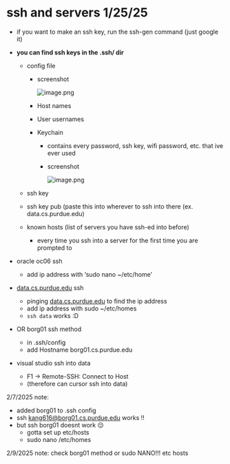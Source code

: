 # ssh and servers 1/25/25

- if you want to make an ssh key, run the ssh-gen command (just google it)

- **you can find ssh keys in the .ssh/ dir**
    - config file
        - screenshot
            
            ![image.png](ssh%20and%20servers%201%2025%2025%2018a812596e2580079861cac45780109b/image.png)
            
        - Host names
        - User usernames
        - Keychain
            - contains every password, ssh key, wifi password, etc. that ive ever used
            - screenshot
                
                ![image.png](ssh%20and%20servers%201%2025%2025%2018a812596e2580079861cac45780109b/image%201.png)
                
    - ssh key
    - ssh key pub (paste this into wherever to ssh into there (ex. data.cs.purdue.edu)
    - known hosts (list of servers you have ssh-ed into before)
        - every time you ssh into a server for the first time you are prompted to
- oracle oc06 ssh
    - add ip address with ‘sudo nano ~/etc/home’
- [data.cs.purdue.edu](http://data.cs.purdue.edu) ssh
    - pinging [data.cs.purdue.edu](http://data.cs.purdue.edu) to find the ip address
    - add ip address with sudo ~/etc/homes
    - `ssh data` works :D
- OR borg01 ssh method
    - in .ssh/config
    - add Hostname borg01.cs.purdue.edu
- visual studio ssh into data
    - F1 → Remote-SSH: Connect to Host
    - (therefore can cursor ssh into data)

2/7/2025 note:

- added borg01 to .ssh config
- ssh [kang616@borg01.cs.purdue.edu](mailto:kang616@borg01.cs.purdue.edu) works ‼️
- but ssh borg01 doesnt work 😔
    - gotta set up etc/hosts
    - sudo nano /etc/homes

2/9/2025 note: check borg01 method or sudo NANO!!! etc hosts